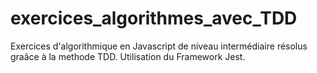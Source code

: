 # exercices_algorithmes_avec_TDD

Exercices d'algorithmique en Javascript de niveau intermédiaire résolus graâce à la methode TDD.
Utilisation du Framework Jest.
